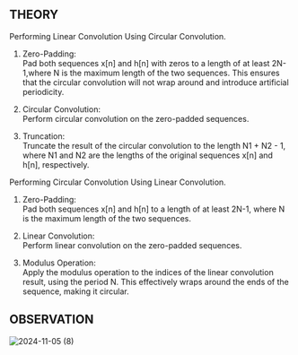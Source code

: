 ## THEORY
Performing Linear Convolution Using Circular Convolution. <br>
1. Zero-Padding:  <br>
Pad both sequences x[n] and h[n] with zeros to a length of at least 2N-1,where N is the 
maximum length of the two sequences. This ensures that the circular convolution will not wrap 
around and introduce artificial periodicity.  <br>
 
2. Circular Convolution:  <br>
Perform circular convolution on the zero-padded sequences.  <br>
 
3. Truncation:  <br>
Truncate the result of the circular convolution to the length N1 + N2 - 1, where N1 and N2 are 
the lengths of the original sequences x[n] and h[n], respectively.  <br>

Performing Circular Convolution Using Linear Convolution.  <br>
1. Zero-Padding:  <br>
Pad both sequences x[n] and h[n] to a length of at least 2N-1, where N is the maximum length 
of the two sequences.  <br>

2.  Linear Convolution:  <br>
Perform linear convolution on the zero-padded sequences.  <br>
 
3.  Modulus Operation:  <br>
Apply the modulus operation to the indices of the linear convolution result, using the period N. 
This effectively wraps around the ends of the sequence, making it circular.

## OBSERVATION
![2024-11-05 (8)](https://github.com/user-attachments/assets/17d1046a-8de9-43ce-9f19-cffd2f648b41)

